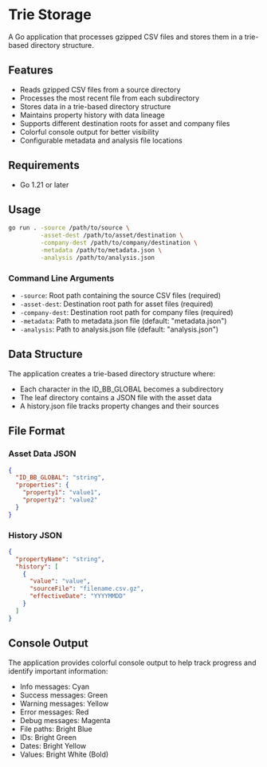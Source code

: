 # Trie Storage

A Go application that processes gzipped CSV files and stores them in a trie-based directory structure.

## Features

- Reads gzipped CSV files from a source directory
- Processes the most recent file from each subdirectory
- Stores data in a trie-based directory structure
- Maintains property history with data lineage
- Supports different destination roots for asset and company files
- Colorful console output for better visibility
- Configurable metadata and analysis file locations

## Requirements

- Go 1.21 or later

## Usage

```bash
go run . -source /path/to/source \
         -asset-dest /path/to/asset/destination \
         -company-dest /path/to/company/destination \
         -metadata /path/to/metadata.json \
         -analysis /path/to/analysis.json
```

### Command Line Arguments

- `-source`: Root path containing the source CSV files (required)
- `-asset-dest`: Destination root path for asset files (required)
- `-company-dest`: Destination root path for company files (required)
- `-metadata`: Path to metadata.json file (default: "metadata.json")
- `-analysis`: Path to analysis.json file (default: "analysis.json")

## Data Structure

The application creates a trie-based directory structure where:
- Each character in the ID_BB_GLOBAL becomes a subdirectory
- The leaf directory contains a JSON file with the asset data
- A history.json file tracks property changes and their sources

## File Format

### Asset Data JSON
```json
{
  "ID_BB_GLOBAL": "string",
  "properties": {
    "property1": "value1",
    "property2": "value2"
  }
}
```

### History JSON
```json
{
  "propertyName": "string",
  "history": [
    {
      "value": "value",
      "sourceFile": "filename.csv.gz",
      "effectiveDate": "YYYYMMDD"
    }
  ]
}
```

## Console Output

The application provides colorful console output to help track progress and identify important information:

- Info messages: Cyan
- Success messages: Green
- Warning messages: Yellow
- Error messages: Red
- Debug messages: Magenta
- File paths: Bright Blue
- IDs: Bright Green
- Dates: Bright Yellow
- Values: Bright White (Bold)
